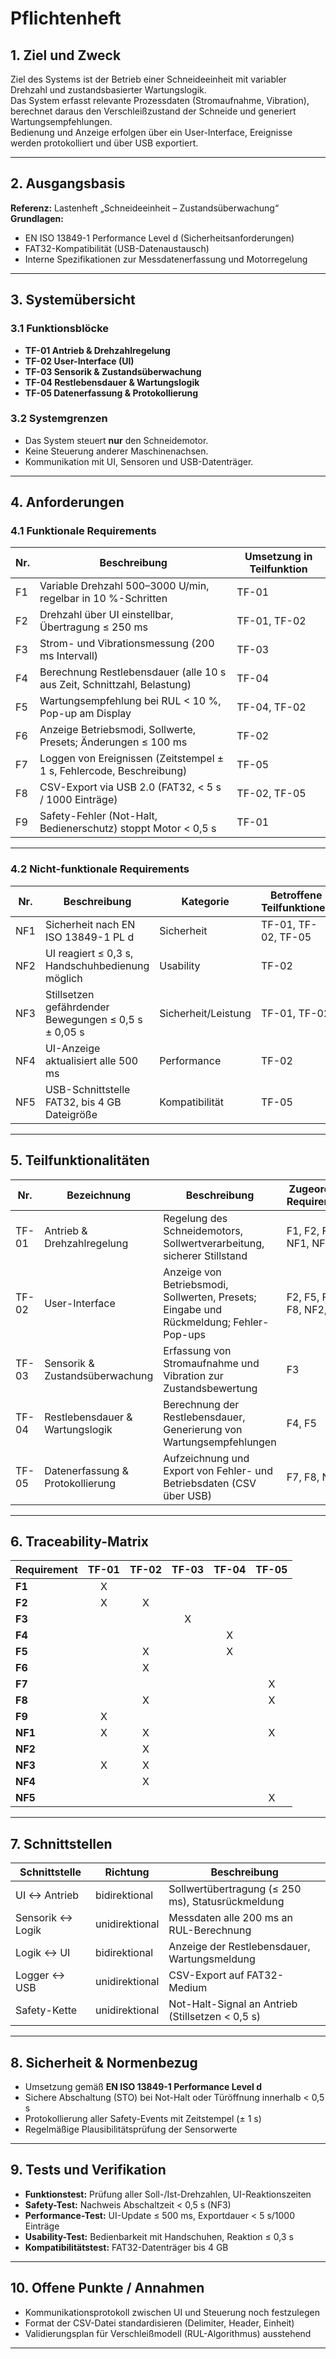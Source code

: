 # Pflichtenheft  

## 1. Ziel und Zweck
Ziel des Systems ist der Betrieb einer Schneideeinheit mit variabler Drehzahl und zustandsbasierter Wartungslogik.  
Das System erfasst relevante Prozessdaten (Stromaufnahme, Vibration), berechnet daraus den Verschleißzustand der Schneide und generiert Wartungsempfehlungen.  
Bedienung und Anzeige erfolgen über ein User-Interface, Ereignisse werden protokolliert und über USB exportiert.  

---

## 2. Ausgangsbasis
**Referenz:** Lastenheft „Schneideeinheit – Zustandsüberwachung“  
**Grundlagen:**  
- EN ISO 13849-1 Performance Level d (Sicherheitsanforderungen)  
- FAT32-Kompatibilität (USB-Datenaustausch)  
- Interne Spezifikationen zur Messdatenerfassung und Motorregelung  

---

## 3. Systemübersicht

### 3.1 Funktionsblöcke
- **TF-01 Antrieb & Drehzahlregelung**  
- **TF-02 User-Interface (UI)**  
- **TF-03 Sensorik & Zustandsüberwachung**  
- **TF-04 Restlebensdauer & Wartungslogik**  
- **TF-05 Datenerfassung & Protokollierung**

### 3.2 Systemgrenzen
- Das System steuert **nur** den Schneidemotor.  
- Keine Steuerung anderer Maschinenachsen.  
- Kommunikation mit UI, Sensoren und USB-Datenträger.

---

## 4. Anforderungen

### 4.1 Funktionale Requirements

| Nr. | Beschreibung | Umsetzung in Teilfunktion |
|-----|---------------|----------------------------|
| F1 | Variable Drehzahl 500–3000 U/min, regelbar in 10 %-Schritten | TF-01 |
| F2 | Drehzahl über UI einstellbar, Übertragung ≤ 250 ms | TF-01, TF-02 |
| F3 | Strom- und Vibrationsmessung (200 ms Intervall) | TF-03 |
| F4 | Berechnung Restlebensdauer (alle 10 s aus Zeit, Schnittzahl, Belastung) | TF-04 |
| F5 | Wartungsempfehlung bei RUL < 10 %, Pop-up am Display | TF-04, TF-02 |
| F6 | Anzeige Betriebsmodi, Sollwerte, Presets; Änderungen ≤ 100 ms | TF-02 |
| F7 | Loggen von Ereignissen (Zeitstempel ± 1 s, Fehlercode, Beschreibung) | TF-05 |
| F8 | CSV-Export via USB 2.0 (FAT32, < 5 s / 1000 Einträge) | TF-02, TF-05 |
| F9 | Safety-Fehler (Not-Halt, Bedienerschutz) stoppt Motor < 0,5 s | TF-01 |

---

### 4.2 Nicht-funktionale Requirements

| Nr. | Beschreibung | Kategorie | Betroffene Teilfunktionen |
|-----|---------------|------------|----------------------------|
| NF1 | Sicherheit nach EN ISO 13849-1 PL d | Sicherheit | TF-01, TF-02, TF-05 |
| NF2 | UI reagiert ≤ 0,3 s, Handschuhbedienung möglich | Usability | TF-02 |
| NF3 | Stillsetzen gefährdender Bewegungen ≤ 0,5 s ± 0,05 s | Sicherheit/Leistung | TF-01, TF-02 |
| NF4 | UI-Anzeige aktualisiert alle 500 ms | Performance | TF-02 |
| NF5 | USB-Schnittstelle FAT32, bis 4 GB Dateigröße | Kompatibilität | TF-05 |

---

## 5. Teilfunktionalitäten

| Nr. | Bezeichnung | Beschreibung | Zugeordnete Requirements |
|-----|--------------|---------------|----------------------------|
| TF-01 | Antrieb & Drehzahlregelung | Regelung des Schneidemotors, Sollwertverarbeitung, sicherer Stillstand | F1, F2, F9, NF1, NF3 |
| TF-02 | User-Interface | Anzeige von Betriebsmodi, Sollwerten, Presets; Eingabe und Rückmeldung; Fehler-Pop-ups | F2, F5, F6, F8, NF2, NF4 |
| TF-03 | Sensorik & Zustandsüberwachung | Erfassung von Stromaufnahme und Vibration zur Zustandsbewertung | F3 |
| TF-04 | Restlebensdauer & Wartungslogik | Berechnung der Restlebensdauer, Generierung von Wartungsempfehlungen | F4, F5 |
| TF-05 | Datenerfassung & Protokollierung | Aufzeichnung und Export von Fehler- und Betriebsdaten (CSV über USB) | F7, F8, NF5 |

---

## 6. Traceability-Matrix

| Requirement | TF-01 | TF-02 | TF-03 | TF-04 | TF-05 |
|--------------|:----:|:----:|:----:|:----:|:----:|
| **F1** | X |  |  |  |  |
| **F2** | X | X |  |  |  |
| **F3** |  |  | X |  |  |
| **F4** |  |  |  | X |  |
| **F5** |  | X |  | X |  |
| **F6** |  | X |  |  |  |
| **F7** |  |  |  |  | X |
| **F8** |  | X |  |  | X |
| **F9** | X |  |  |  |  |
| **NF1** | X | X |  |  | X |
| **NF2** |  | X |  |  |  |
| **NF3** | X | X |  |  |  |
| **NF4** |  | X |  |  |  |
| **NF5** |  |  |  |  | X |

---

## 7. Schnittstellen

| Schnittstelle | Richtung | Beschreibung |
|----------------|-----------|---------------|
| UI ↔ Antrieb | bidirektional | Sollwertübertragung (≤ 250 ms), Statusrückmeldung |
| Sensorik ↔ Logik | unidirektional | Messdaten alle 200 ms an RUL-Berechnung |
| Logik ↔ UI | bidirektional | Anzeige der Restlebensdauer, Wartungsmeldung |
| Logger ↔ USB | unidirektional | CSV-Export auf FAT32-Medium |
| Safety-Kette | unidirektional | Not-Halt-Signal an Antrieb (Stillsetzen < 0,5 s) |

---

## 8. Sicherheit & Normenbezug
- Umsetzung gemäß **EN ISO 13849-1 Performance Level d**  
- Sichere Abschaltung (STO) bei Not-Halt oder Türöffnung innerhalb < 0,5 s  
- Protokollierung aller Safety-Events mit Zeitstempel (± 1 s)  
- Regelmäßige Plausibilitätsprüfung der Sensorwerte  

---

## 9. Tests und Verifikation
- **Funktionstest:** Prüfung aller Soll-/Ist-Drehzahlen, UI-Reaktionszeiten  
- **Safety-Test:** Nachweis Abschaltzeit < 0,5 s (NF3)  
- **Performance-Test:** UI-Update ≤ 500 ms, Exportdauer < 5 s/1000 Einträge  
- **Usability-Test:** Bedienbarkeit mit Handschuhen, Reaktion ≤ 0,3 s  
- **Kompatibilitätstest:** FAT32-Datenträger bis 4 GB  

---

## 10. Offene Punkte / Annahmen
- Kommunikationsprotokoll zwischen UI und Steuerung noch festzulegen  
- Format der CSV-Datei standardisieren (Delimiter, Header, Einheit)  
- Validierungsplan für Verschleißmodell (RUL-Algorithmus) ausstehend  

---
